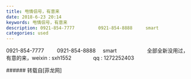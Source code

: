 ```yaml
---
title: 甩情侣号，有意来
date: 2018-6-23 20:14
keywords: 甩情侣号，有意来
description: 0921-854-7777         0921-854-8888     smart                     全部全新没用过，有意的来，weixin : sxh1552               qq : 1272252403
categories: used
---
```

<td class="t_f" id="postmessage_1445852">

0921-854-7777         0921-854-8888     smart                     全部全新没用过，有意的来，weixin : sxh1552               qq : 1272252403<br/>
</td>
###### 转载自[菲龙网]